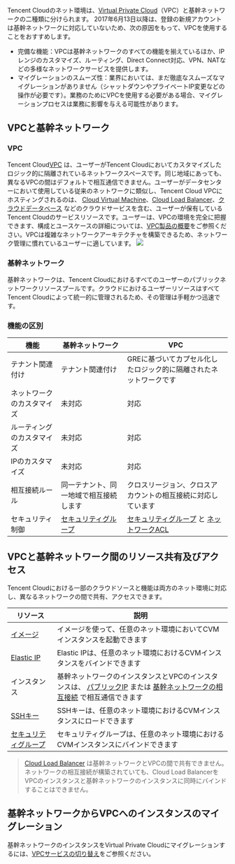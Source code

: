 Tencent Cloudのネット環境は、[Virtual Private Cloud](https://cloud.tencent.com/product/vpc?idx=2)（VPC）と基幹ネットワークの二種類に分けられます。
2017年6月13日以降は、登録の新規アカウントは基幹ネットワークに対応していないため、次の原因をもって、VPCを使用することをおすすめします。

- 完備な機能：VPCは基幹ネットワークのすべての機能を揃えているほか、IPレンジのカスタマイズ、ルーティング、Direct Connect対応、VPN、NATなどの多様なネットワークサービスを提供します。
- マイグレーションのスムーズ性：業界においては、まだ徹底なスムーズなマイグレーションがありません（シャットダウンやプライベートIP変更などの操作が必要です）。業務のためにVPCを使用する必要がある場合、マイグレーションプロセスは業務に影響を与える可能性があります。

## VPCと基幹ネットワーク

### VPC

Tencent Cloud[VPC](https://cloud.tencent.com/document/product/215) は、ユーザーがTencent Cloudにおいてカスタマイズしたロジック的に隔離されているネットワークスペースです。同じ地域にあっても、異なるVPCの間はデフォルトで相互通信できません。ユーザーがデータセンターにおいて使用している従来のネットワークに類似し、Tencent Cloud VPCにホスティングされるのは、 [Cloud Virtual Machine](https://intl.cloud.tencent.com/document/product/213/495)、[Cloud Load Balancer](https://intl.cloud.tencent.com/document/product/214/524)、[クラウドデータベース](https://cloud.tencent.com/document/product/236) などのクラウドサービスを含む、ユーザーが保有しているTencent Cloudのサービスリソースです。ユーザーは、VPCの環境を完全に把握できます、構成とユースケースの詳細については、[VPC製品の概要](https://intl.cloud.tencent.com/document/product/215/535)をご参照ください。VPCは複雑なネットワークアーキテクチャを構築できるため、ネットワーク管理に慣れているユーザーに適しています。
![](https://mc.qcloudimg.com/static/img/33f800da64d2b7c0e6c2f23f102e059a/image.png)

### 基幹ネットワーク

基幹ネットワークは、Tencent Cloudにおけるすべてのユーザーのパブリックネットワークリソースプールです。クラウドにおけるユーザーリソースはすべてTencent Cloudによって統一的に管理されるため、その管理は手軽かつ迅速です。

### 機能の区別

| **機能**| **基幹ネットワーク**| **VPC** |
|---------|---------|---------|
| テナント関連付け | テナント関連付け| GREに基づいてカプセル化したロジック的に隔離されたネットワークです |
| ネットワークのカスタマイズ | 未対応| 対応|
| ルーティングのカスタマイズ | 未対応| 対応|
| IPのカスタマイズ | 未対応| 対応|
| 相互接続ルール |同一テナント、同一地域で相互接続します| クロスリージョン、クロスアカウントの相互接続に対応しています |
| セキュリティ制御　| [セキュリティグループ](https://intl.cloud.tencent.com/document/product/213/12452)| [セキュリティグループ](https://intl.cloud.tencent.com/document/product/213/12452) と [ネットワークACL](https://intl.cloud.tencent.com/document/product/215/5132) |

## VPCと基幹ネットワーク間のリソース共有及びアクセス

Tencent Cloudにおける一部のクラウドソースと機能は両方のネット環境に対応し、異なるネットワークの間で共有、アクセスできます。

|**リソース**|**説明**|
|--|--|
|[イメージ](https://intl.cloud.tencent.com/document/product/213/4940)|イメージを使って、任意のネット環境においてCVMインスタンスを起動できます|
|[Elastic IP](https://intl.cloud.tencent.com/document/product/213/5733)|Elastic IPは、任意のネット環境におけるCVMインスタンスをバインドできます|
|インスタンス|基幹ネットワークのインスタンスとVPCのインスタンスは、 [パブリックIP](https://intl.cloud.tencent.com/document/product/213/5224) または [基幹ネットワークの相互接続](https://cloud.tencent.com/document/product/215/20083) で相互通信できます|
|[SSHキー](https://intl.cloud.tencent.com/document/product/213/6092)|SSHキーは、任意のネット環境におけるCVMインスタンスにロードできます|
|[セキュリティグループ](https://intl.cloud.tencent.com/document/product/213/12452)|セキュリティグループは、任意のネット環境におけるCVMインスタンスにバインドできます|

> [Cloud Load Balancer](https://cloud.tencent.com/document/product/214) は基幹ネットワークとVPCの間で共有できません。ネットワークの相互接続が構築されていても、Cloud Load BalancerをVPCのインスタンスと基幹ネットワークのインスタンスに同時にバインドすることはできません。

## 基幹ネットワークからVPCへのインスタンスのマイグレーション

基幹ネットワークのインスタンスをVirtual Private Cloudにマイグレーションするには、[VPCサービスの切り替え](https://cloud.tencent.com/document/product/213/20278)をご参照ください。
